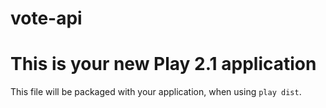 vote-api
========

This is your new Play 2.1 application
=====================================

This file will be packaged with your application, when using `play dist`.
